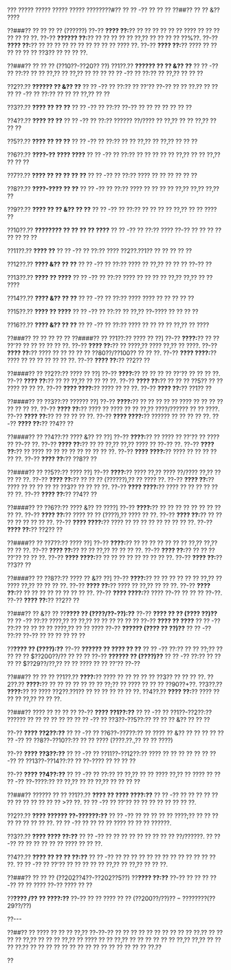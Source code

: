 ??? ????? ????? ????? ????? ????????#?? ?? ?? -?? ?? ?? ??
??##?? ?? ?? &?? ????

??###?? ?? ?? ?? ?? (??????)
??-?? **???? ??:**?? ?? ?? ?? ?? ?? ?? ???? ?? ?? ?? ?? ?? ?? ??.
??-?? **?????? ??:**?? ?? ?? ?? ?? ?? ??,?? ?? ?? ?? ?? ??%??.
??-?? **???? ??:**?? ?? ?? ?? ?? ?? ?? ?? ?? ?? ?? ???? ??.
??-?? **???? ??:**?? ???? ?? ?? ?? ?? ?? ?? ??3?? ?? ?? ?? ??.

??###?? ?? ?? ?? (??10??-??20?? ??)
??1??.?? **?????? ?? ?? &?? ??**
??  ?? -?? ?? ??:?? ?? ?? ??,?? ?? ??,?? ?? ?? ??
??  ?? -?? ?? ??:?? ?? ??,?? ?? ?? ??

??2??.?? **?????? ?? &?? ??**
??  ?? -?? ?? ??:?? ?? ??'?? ??-?? ?? ?? ??.?? ?? ??
??  ?? -?? ?? ??:?? ?? ?? ?? ??,?? ?? ??

??3??.?? **???? ?? ?? ??**
??  ?? -?? ?? ??:?? ??-?? ?? ?? ?? ?? ?? ?? ??

??4??.?? **???? ?? ??**
??  ?? -?? ?? ??:?? ?????? ??/???? ?? ??,?? ?? ?? ??,?? ?? ?? ??

??5??.?? **???? ?? ?? ??**
??  ?? -?? ?? ??:?? ?? ?? ??,?? ?? ??,?? ?? ?? ??

??6??.?? **????-?? ???? ????**
??  ?? -?? ?? ??:?? ?? ?? ?? ?? ?? ??,?? ?? ?? ??,?? ?? ?? ??

??7??.?? **???? ?? ?? ?? ?? ??**
??  ?? -?? ?? ??:?? ???? ?? ?? ?? ?? ?? ??

??8??.?? **????-???? ?? ??**
??  ?? -?? ?? ??:?? ???? ?? ?? ?? ?? ??,?? ??,?? ??,?? ??

??9??.?? **???? ?? ?? &?? ?? ??**
??  ?? -?? ?? ??:?? ?? ?? ?? ?? ??,?? ?? ?? ???? ??

??10??.?? **???????? ?? ?? ?? ?? ????**
??   ?? -?? ?? ??:?? ???? ??-?? ?? ?? ?? ?? ?? ?? ?? ??

??11??.?? **???? ??**
??   ?? -?? ?? ??:?? ???? ??2??.??1?? ?? ?? ?? ?? ??

??12??.?? **???? &?? ?? ??**
??   ?? -?? ?? ??:?? ???? ?? ??,?? ?? ?? ?? ??-?? ??

??13??.?? **???? ?? ????**
??   ?? -?? ?? ??:?? ???? ?? ?? ?? ?? ??,?? ??,?? ?? ?? ????

??14??.?? **???? &?? ?? ??**
??   ?? -?? ?? ??:?? ???? ???? ?? ?? ?? ?? ??

??15??.?? **???? ?? ????**
??   ?? -?? ?? ??:?? ?? ??,?? ??-???? ?? ?? ?? ??

??16??.?? **???? &?? ?? ??**
??   ?? -?? ?? ??:?? ???? ?? ?? ?? ?? ??,?? ?? ????

??###?? ?? ?? ?? ?? ??
??####?? ?? ??1??:?? ???? ?? ??]
??-?? **????:**?? ?? ?? ??'?? ?? ?? ?? ?? ?? ??.
??-?? **???? ??:**?? ?? ????,?? ???? ??,?? ?? ????.
??-?? **???? ??:**?? ???? ?? ?? ?? ?? ?? ??80??/??100?? ?? ?? ??.
??-?? **???? ????:**?? ???? ?? ?? ?? ?? ?? ?? ??.
??-?? **???? ??:**?? ??2?? ??

??####?? ?? ??2??:?? ???? ?? ??]
??-?? **????:**?? ?? ?? ?? ?? ??'?? ?? ?? ?? ??.
??-?? **???? ??:**?? ?? ?? ??,?? ?? ?? ?? ??.
??-?? **???? ??:**?? ?? ?? ?? ??5?? ?? ?? ???? ?? ?? ??.
??-?? **???? ????:**?? ???? ?? ?? ??.
??-?? **???? ??:**?? ??1?? ??

??####?? ?? ??3??:?? ?????? ??]
??-?? **????:**?? ?? ?? ?? ?? ?? ???? ?? ?? ?? ?? ?? ?? ?? ??.
??-?? **???? ??:**?? ???? ?? ???? ?? ?? ??,?? ????/?????? ?? ?? ????.
??-?? **???? ??:**?? ?? ?? ?? ?? ??.
??-?? **???? ????:**?? ?????? ?? ?? ?? ?? ??.
??-?? **???? ??:**?? ??4?? ??

??####?? ?? ??4??:?? ???? &?? ?? ??]
??-?? **????:**?? ?? ???? ?? ??'?? ?? ???? ?? ??-?? ??.
??-?? **???? ??:**?? ?? ?? ??,?? ??,?? ???? ?? ??-?? ??.
??-?? **???? ??:**?? ?? ???? ?? ?? ?? ?? ?? ?? ?? ?? ??.
??-?? **???? ????:**?? ???? ?? ?? ?? ?? ?? ??.
??-?? **???? ??:**?? ??8?? ??

??####?? ?? ??5??:?? ???? ??]
??-?? **????:**?? ???? ??,?? ???? ??/???? ??,?? ?? ?? ?? ??.
??-?? **???? ??:**?? ?? ?? ?? (??????),?? ?? ???? ??.
??-?? **???? ??:**?? ???? ?? ?? ?? ?? ?? ??3?? ?? ?? ?? ??.
??-?? **???? ????:**?? ???? ?? ?? ?? ?? ?? ?? ??.
??-?? **???? ??:**?? ??4?? ??

??####?? ?? ??6??:?? ???? &?? ?? ????]
??-?? **????:**?? ?? ?? ?? ?? ?? ?? ?? ?? ?? ??.
??-?? **???? ??:**?? ???? ?? ?? (????),?? ???? ?? ??.
??-?? **???? ??:**?? ?? ?? ?? ?? ?? ?? ?? ??.
??-?? **???? ????:**?? ???? ?? ?? ?? ?? ?? ?? ?? ?? ??.
??-?? **???? ??:**?? ??2?? ??

??####?? ?? ??7??:?? ???? ??]
??-?? **????:**?? ?? ?? ?? ?? ?? ?? ?? ??,?? ??,?? ?? ?? ??.
??-?? **???? ??:**?? ?? ?? ??,?? ?? ?? ?? ??.
??-?? **???? ??:**?? ?? ?? ?? ??'?? ?? ?? ??.
??-?? **???? ????:**?? ?? ?? ?? ?? ?? ?? ?? ?? ??.
??-?? **???? ??:**?? ??3?? ??

??####?? ?? ??8??:?? ???? ?? &?? ??]
??-?? **????:**?? ?? ?? ?? ?? ?? ?? ??,?? ?? ???? ??,?? ?? ?? ?? ??.
??-?? **???? ??:**?? ???? ?? ??,?? ?? ?? ??.
??-?? **???? ??:**?? ?? ?? ?? ?? ?? ?? ?? ?? ??.
??-?? **???? ????:**?? ???? ??-?? ?? ?? ?? ??-??.
??-?? **???? ??:**?? ??2?? ??

??###?? ?? &?? ??
??**???? ?? (????/??-??):??**
??-?? **???? ?? ?? (???? ??)??**
?? ?? -?? ??:?? ????,?? ?? ??,?? ?? ?? ?? ?? ?? ??
??-?? **???? ?? ????**
?? ?? -?? ??:?? ?? ?? ?? ?? ????,?? ?? ?? ????
??-?? **?????? (???? ?? ??)??**
?? ?? -?? ??:?? ??-?? ?? ?? ?? ?? ?? ??

??**???? ?? (????):??**
??-?? **?????? ?? ???? ?? ??**
?? ?? -?? ??:?? ?? ?? ??;?? ?? ?? ?? ?? $??200??/?? ?? ?? ??
??-?? **?????? ?? (????)??**
?? ?? -?? ??:?? ?? ?? ?? ?? $??29??/??,?? ?? ?? ???? ?? ?? ??'?? ??-??

??###?? ?? ?? ??
??1??.?? **????:**?? ???? ?? ?? ?? ?? ?? ??3?? ?? ?? ?? ??.
??2??.?? **????:**?? ?? ?? ?? ?? ?? ?? ?? ??;?? ?? ???? ?? ?? ?? ??90??+??.
??3??.?? **????:**?? ?? ???? ??2??.??1?? ?? ?? ?? ?? ?? ?? ??.
??4??.?? **???? ??:**?? ???? ?? ?? ?? ??,?? ?? ?? ??.

??###?? ???? ?? ?? ?? ??
??-?? **???? ??1??:??**
?? ?? -?? ?? ??1??-??2??:?? ?????? ?? ?? ?? ?? ?? ??
?? ?? -?? ?? ??3??-??5??:?? ?? ?? ?? &?? ?? ?? ??

??-?? **???? ??2??:??**
?? ?? -?? ?? ??6??-??7??:?? ?? ???? ?? &?? ?? ?? ?? ??
?? ?? -?? ?? ??8??-??10??:?? ?? ?? ???? (????.??.,?? ?? ?? ????)

??-?? **???? ??3??:??**
?? ?? -?? ?? ??11??-??12??:?? ???? ?? ?? ?? ?? ??
?? ?? -?? ?? ??13??-??14??:?? ?? ??-???? ?? ?? ?? ??

??-?? **???? ??4??:??**
?? ?? -?? ?? ??:?? ?? ??,?? ?? ?? ???? ??,?? ?? ???? ??
?? ?? -?? ??-????:?? ?? ??,?? ?? ?? ??,?? ?? ?? ?? ??

??###?? ?????? ?? ??
??1??.?? **???? ?? ???? ????:??**
??  ?? -?? ?? ?? ?? ?? ?? ?? ?? ?? ?? ?? ?? ?? >?? ??.
??  ?? -?? ?? ??'?? ?? ?? ?? ?? ?? ?? ?? ??.

??2??.?? **???? ?????? ??-??????:??**
??  ?? -?? ?? ?? ?? ?? ?? ????;?? ?? ?? ?? ?? ?? ?? ?? ?? ??.
??  ?? -?? ?? ?? ?? ?? ???? ?? ?? ?? ??????.

??3??.?? **???? ???? ??:??**
??  ?? -?? ?? ?? ?? ?? ?? ?? ?? ?? ?? ??/??????.
??  ?? -?? ?? ?? ?? ?? ?? ?? ???? ?? ?? ??.

??4??.?? **???? ?? ?? ?? ??:??**
??  ?? -?? ?? ?? ?? ?? ?? ?? ?? ?? ?? ?? ?? ?? ?? ??.
??  ?? -?? ?? ??'?? ?? ?? ?? ?? ?? ??,?? ?? ??,?? ?? ?? ??.

??###?? ?? ?? ?? (??202??4??-??202??5??)
??**???? ??:??**
??-?? ?? ?? ??
??-?? ?? ?? ????
??-?? ???? ?? ??

??**???? /?? ?? ????:??**
??-?? ?? ?? ???? ?? ?? ($??200??/??)
??-?? ???? ?? ($??29??/??)

??---

??##?? ??
???? ?? ?? ?? ??,?? ??-??-?? ?? ?? ?? ?? ?? ?? ?? ?? ?? ?? ??.?? ?? ?? ?? ?? ??,?? ?? ?? ?? ??,?? ?? ???? ?? ?? ??,?? ?? ?? ?? ?? ?? ?? ??,?? ??,?? ?? ?? ?? ??.?? ?? ?? ?? ?? ?? ?? ?? ?? ?? ?? ?? ?? ?? ?? ?? ??.??

??